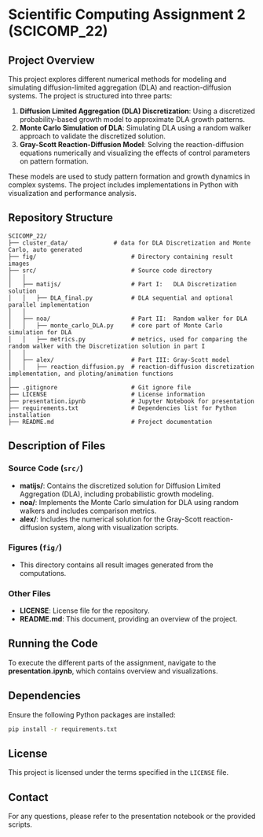 # Scientific Computing Assignment 2 (SCICOMP_22)

## Project Overview
This project explores different numerical methods for modeling and simulating diffusion-limited aggregation (DLA) and reaction-diffusion systems. The project is structured into three parts:

1. **Diffusion Limited Aggregation (DLA) Discretization**: Using a discretized probability-based growth model to approximate DLA growth patterns.
2. **Monte Carlo Simulation of DLA**: Simulating DLA using a random walker approach to validate the discretized solution.
3. **Gray-Scott Reaction-Diffusion Model**: Solving the reaction-diffusion equations numerically and visualizing the effects of control parameters on pattern formation.

These models are used to study pattern formation and growth dynamics in complex systems. The project includes implementations in Python with visualization and performance analysis.

## Repository Structure
```
SCICOMP_22/
├── cluster_data/             # data for DLA Discretization and Monte Carlo, auto generated    
├── fig/                           # Directory containing result images
├── src/                           # Source code directory
│   │ 
│   ├── matijs/                    # Part I:   DLA Discretization solution
│   │   ├── DLA_final.py           # DLA sequential and optional parallel implementation
│   │ 
│   ├── noa/                       # Part II:  Random walker for DLA
│   │   ├── monte_carlo_DLA.py     # core part of Monte Carlo simulation for DLA
│   │   ├── metrics.py             # metrics, used for comparing the random walker with the Discretization solution in part I
│   │ 
│   ├── alex/                      # Part III: Gray-Scott model
│   │   ├── reaction_diffusion.py  # reaction-diffusion discretization implementation, and ploting/animation functions
│   
├── .gitignore                     # Git ignore file
├── LICENSE                        # License information
├── presentation.ipynb             # Jupyter Notebook for presentation
├── requirements.txt               # Dependencies list for Python installation
├── README.md                      # Project documentation
```

## Description of Files
### Source Code (`src/`)
- **matijs/**: Contains the discretized solution for Diffusion Limited Aggregation (DLA), including probabilistic growth modeling.
- **noa/**: Implements the Monte Carlo simulation for DLA using random walkers and includes comparison metrics.
- **alex/**: Includes the numerical solution for the Gray-Scott reaction-diffusion system, along with visualization scripts.

### Figures (`fig/`)
- This directory contains all result images generated from the computations.

### Other Files
- **LICENSE**: License file for the repository.
- **README.md**: This document, providing an overview of the project.

## Running the Code
To execute the different parts of the assignment, navigate to the **presentation.ipynb**, which contains overview and visualizations.

## Dependencies
Ensure the following Python packages are installed:
```bash
pip install -r requirements.txt
```

## License
This project is licensed under the terms specified in the `LICENSE` file.

## Contact
For any questions, please refer to the presentation notebook or the provided scripts.
